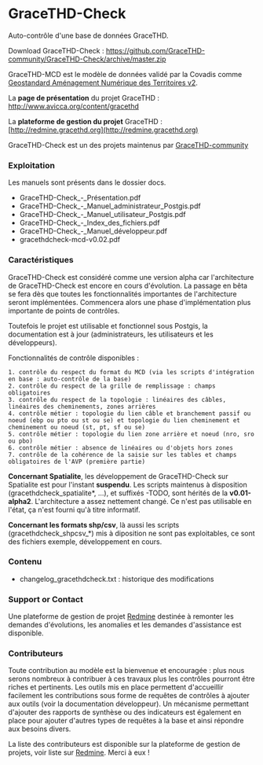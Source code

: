 # GraceTHD-Check
Auto-contrôle d'une base de données GraceTHD.

Download GraceTHD-Check : 
https://github.com/GraceTHD-community/GraceTHD-Check/archive/master.zip

GraceTHD-MCD est le modèle de données validé par la Covadis comme [Geostandard Aménagement Numérique des Territoires v2](http://www.geoinformations.developpement-durable.gouv.fr/standard-covadis-amenagement-numerique-des-a3300.html). 

La **page de présentation** du projet GraceTHD : http://www.avicca.org/content/gracethd

La **plateforme de gestion du projet** GraceTHD : [http://redmine.gracethd.org](http://redmine.gracethd.org)

GraceTHD-Check est un des projets maintenus par [GraceTHD-community](https://github.com/GraceTHD-community)

### Exploitation

Les manuels sont présents dans le dossier docs. 
* GraceTHD-Check_-_Présentation.pdf
* GraceTHD-Check_-_Manuel_administrateur_Postgis.pdf
* GraceTHD-Check_-_Manuel_utilisateur_Postgis.pdf
* GraceTHD-Check_-_Index_des_fichiers.pdf
* GraceTHD-Check_-_Manuel_développeur.pdf
* gracethdcheck-mcd-v0.02.pdf

### Caractéristiques

GraceTHD-Check est considéré comme une version alpha car l'architecture de GraceTHD-Check est encore en cours d'évolution. La passage en bêta se fera dès que toutes les fonctionnalités importantes de l'architecture seront implémentées. Commencera alors une phase d'implémentation plus importante de points de contrôles. 

Toutefois le projet est utilisable et fonctionnel sous Postgis, la documentation est à jour (administrateurs, les utilisateurs et les développeurs).

Fonctionnalités de contrôle disponibles :

    1. contrôle du respect du format du MCD (via les scripts d'intégration en base : auto-contrôle de la base)
    2. contrôle du respect de la grille de remplissage : champs obligatoires
    3. contrôle du respect de la topologie : linéaires des câbles, linéaires des cheminements, zones arrières
    4. contrôle métier : topologie du lien câble et branchement passif ou noeud (ebp ou pto ou st ou se) et topologie du lien cheminement et cheminement ou noeud (st, pt, sf ou se)
    5. contrôle métier : topologie du lien zone arrière et noeud (nro, sro ou pbo)
    6. contrôle métier : absence de linéaires ou d'objets hors zones
    7. contrôle de la cohérence de la saisie sur les tables et champs obligatoires de l'AVP (première partie)

**Concernant Spatialite**, les développement de GraceTHD-Check sur Spatialite est pour l'instant **suspendu**. Les scripts maintenus à disposition (gracethdcheck_spatialite*, ...), et suffixés -TODO, sont hérités de la **v0.01-alpha2**. L'architecture a assez nettement changé. Ce n'est pas utilisable en l'état, ça n'est fourni qu'à titre informatif. 

**Concernant les formats shp/csv**, là aussi les scripts (gracethdcheck_shpcsv_*) mis à diposition ne sont pas exploitables, ce sont des fichiers exemple, développement en cours. 

### Contenu
* changelog_gracethdcheck.txt : historique des modifications

### Support or Contact
Une plateforme de gestion de projet [Redmine](http://redmine.gracethd.org) destinée à remonter les demandes d'évolutions, les anomalies et les demandes d'assistance est disponible. 

### Contributeurs

Toute contribution au modèle est la bienvenue et encouragée : plus nous serons nombreux à contribuer à ces travaux plus les contrôles pourront être riches et pertinents. 
Les outils mis en place permettent d'accueillir facilement les contributions sous forme de requêtes de contrôles à ajouter aux outils (voir la documentation développeur).
Un mécanisme permettant d'ajouter des rapports de synthèse ou des indicateurs est également en place pour ajouter d'autres types de requêtes à la base et ainsi répondre aux besoins divers.

La liste des contributeurs est disponible sur la plateforme de gestion de projets, voir liste sur [Redmine](http://redmine.gracethd.org). 
Merci à eux !
